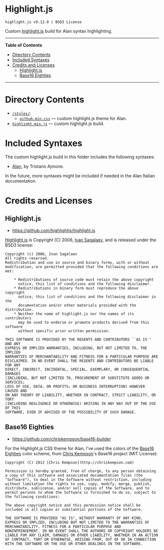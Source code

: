# Highlight.js

    highlight.js v9.12.0 | BSD3 License

Custom [highlight.js] build for Alan syntax highlighting.

-----

**Table of Contents**

<!-- MarkdownTOC autolink="true" bracket="round" autoanchor="false" lowercase="only_ascii" uri_encoding="true" levels="1,2,3" -->

- [Directory Contents](#directory-contents)
- [Included Syntaxes](#included-syntaxes)
- [Credits and Licenses](#credits-and-licenses)
    - [Highlight.js](#highlightjs)
    - [Base16 Eighties](#base16-eighties)

<!-- /MarkdownTOC -->

-----

# Directory Contents

- [`/styles/`][styles]:
    + [`github.min.css`](./styles/github.min.css) — custom highlight.js theme for Alan.
- [`highlight.min.js`][highlight.min.js] — custom highlight.js build.

# Included Syntaxes

The custom highlight.js build in this folder includes the following syntaxes:

- [Alan][hjs Alan], by Tristano Ajmone.

In the future, more syntaxes might be included if needed in the Alan Italian documentation.

# Credits and Licenses

## Highlight.js

- https://github.com/highlightjs/highlight.js

[Highlight.js] is Copyright (C) 2006, [Ivan Sagalaev], and is released under the BSD3 license:

    Copyright (c) 2006, Ivan Sagalaev
    All rights reserved.
    Redistribution and use in source and binary forms, with or without
    modification, are permitted provided that the following conditions are met:

        * Redistributions of source code must retain the above copyright
          notice, this list of conditions and the following disclaimer.
        * Redistributions in binary form must reproduce the above copyright
          notice, this list of conditions and the following disclaimer in the
          documentation and/or other materials provided with the distribution.
        * Neither the name of highlight.js nor the names of its contributors 
          may be used to endorse or promote products derived from this software 
          without specific prior written permission.

    THIS SOFTWARE IS PROVIDED BY THE REGENTS AND CONTRIBUTORS ``AS IS'' AND ANY
    EXPRESS OR IMPLIED WARRANTIES, INCLUDING, BUT NOT LIMITED TO, THE IMPLIED
    WARRANTIES OF MERCHANTABILITY AND FITNESS FOR A PARTICULAR PURPOSE ARE
    DISCLAIMED. IN NO EVENT SHALL THE REGENTS AND CONTRIBUTORS BE LIABLE FOR ANY
    DIRECT, INDIRECT, INCIDENTAL, SPECIAL, EXEMPLARY, OR CONSEQUENTIAL DAMAGES
    (INCLUDING, BUT NOT LIMITED TO, PROCUREMENT OF SUBSTITUTE GOODS OR SERVICES;
    LOSS OF USE, DATA, OR PROFITS; OR BUSINESS INTERRUPTION) HOWEVER CAUSED AND
    ON ANY THEORY OF LIABILITY, WHETHER IN CONTRACT, STRICT LIABILITY, OR TORT
    (INCLUDING NEGLIGENCE OR OTHERWISE) ARISING IN ANY WAY OUT OF THE USE OF THIS
    SOFTWARE, EVEN IF ADVISED OF THE POSSIBILITY OF SUCH DAMAGE.


## Base16 Eighties

- https://github.com/chriskempson/base16-builder

For the Highlight.js CSS theme for Alan, I've used the colors of the [Base16 Eighties] color scheme, from [Chris Kempson]'s Base16 project (MIT License):

    Copyright (C) 2012 [Chris Kempson](http://chriskempson.com)
    
    Permission is hereby granted, free of charge, to any person obtaining
    a copy of this software and associated documentation files (the
    "Software"), to deal in the Software without restriction, including
    without limitation the rights to use, copy, modify, merge, publish,
    distribute, sublicense, and/or sell copies of the Software, and to
    permit persons to whom the Software is furnished to do so, subject to
    the following conditions:
    
    The above copyright notice and this permission notice shall be
    included in all copies or substantial portions of the Software.
    
    THE SOFTWARE IS PROVIDED "AS IS", WITHOUT WARRANTY OF ANY KIND,
    EXPRESS OR IMPLIED, INCLUDING BUT NOT LIMITED TO THE WARRANTIES OF
    MERCHANTABILITY, FITNESS FOR A PARTICULAR PURPOSE AND
    NONINFRINGEMENT. IN NO EVENT SHALL THE AUTHORS OR COPYRIGHT HOLDERS BE
    LIABLE FOR ANY CLAIM, DAMAGES OR OTHER LIABILITY, WHETHER IN AN ACTION
    OF CONTRACT, TORT OR OTHERWISE, ARISING FROM, OUT OF OR IN CONNECTION
    WITH THE SOFTWARE OR THE USE OR OTHER DEALINGS IN THE SOFTWARE.

<!-----------------------------------------------------------------------------
                               REFERENCE LINKS                                
------------------------------------------------------------------------------>

[highlight.js]: https://highlightjs.org/ "Visit highlight.js website"
[Ivan Sagalaev]: https://github.com/isagalaev "View Ivan Sagalaev's GitHub profile"

[Base16 Eighties]: https://github.com/chriskempson/base16-builder/blob/master/schemes/eighties.yml "View upstream source scheme"
[Chris Kempson]: http://chriskempson.com "Visit Chris Kempson's website"

<!-- syntaxes -->

[hjs Alan]: https://github.com/tajmone/highlight.js/blob/Alan/src/languages/alan.js

<!-- Project Files -->

[styles]: ./styles
[highlight.min.js]: ./highlight.min.js


<!-- EOF -->
